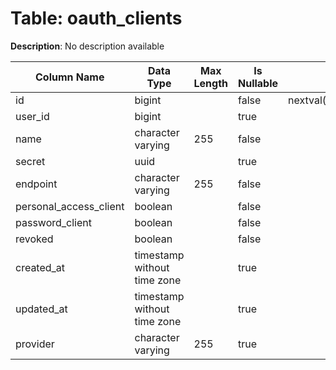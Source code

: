 # Table: oauth_clients

**Description**: No description available

| Column Name | Data Type | Max Length | Is Nullable | Default | Primary Key | Foreign Key |
|-------------|-----------|------------|-------------|---------|-------------|-------------|
| id | bigint |  | false | nextval('payments.oauth_clients_id_seq'::regclass) | oauth_clients | oauth_clients |
| user_id | bigint |  | true |  |  |  |
| name | character varying | 255 | false |  |  |  |
| secret | uuid |  | true |  |  |  |
| endpoint | character varying | 255 | false |  |  |  |
| personal_access_client | boolean |  | false |  |  |  |
| password_client | boolean |  | false |  |  |  |
| revoked | boolean |  | false |  |  |  |
| created_at | timestamp without time zone |  | true |  |  |  |
| updated_at | timestamp without time zone |  | true |  |  |  |
| provider | character varying | 255 | true |  |  |  |
